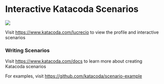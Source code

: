 # Interactive Katacoda Scenarios

[![](http://shields.katacoda.com/katacoda/lucrecio/count.svg)](https://www.katacoda.com/lucrecio "Get your profile on Katacoda.com")

Visit https://www.katacoda.com/lucrecio to view the profile and interactive scenarios

### Writing Scenarios
Visit https://www.katacoda.com/docs to learn more about creating Katacoda scenarios

For examples, visit https://github.com/katacoda/scenario-example

